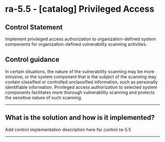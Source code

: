 # ra-5.5 - \[catalog\] Privileged Access

## Control Statement

Implement privileged access authorization to organization-defined system components for organization-defined vulnerability scanning activities.

## Control guidance

In certain situations, the nature of the vulnerability scanning may be more intrusive, or the system component that is the subject of the scanning may contain classified or controlled unclassified information, such as personally identifiable information. Privileged access authorization to selected system components facilitates more thorough vulnerability scanning and protects the sensitive nature of such scanning.

______________________________________________________________________

## What is the solution and how is it implemented?

Add control implementation description here for control ra-5.5

______________________________________________________________________
